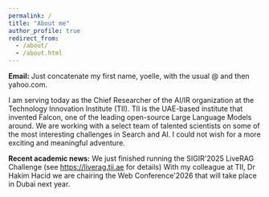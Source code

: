 ```yaml
---
permalink: /
title: "About me"
author_profile: true
redirect_from: 
  - /about/
  - /about.html
---
```


**Email:** Just concatenate my first name, yoelle, with the usual @ and then yahoo.com.  

I am serving today as the Chief Researcher of the  AI/IR organization at the Technology Innovation Institute (TII). TII is the UAE-based institute that invented Falcon, one of the leading open-source Large Language Models around. We are working with a select team of talented scientists on some of the most interesting challenges in Search and AI. I could not wish for a more exciting and meaningful adventure.


**Recent academic news:**
We just finished running the SIGIR'2025 LiveRAG Challenge (see https://liverag.tii.ae for details)
With my colleague at TII, Dr Hakim Hacid we are chairing the Web Conference'2026 that will take place in Dubai next year. 
